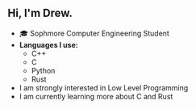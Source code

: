 ## Hi, I'm Drew.
<ul>
  <li>🎓 Sophmore Computer Engineering Student</li>
  <li>
    <b>Languages I use:</b>
    <ul>
      <li>C++</li>
      <li>C</li>
      <li>Python</li>
      <li>Rust</li>
    </ul>
    <li>I am strongly interested in Low Level Programming</li>
    <li>I am currently learning more about C and Rust</li>
  </li>
</ul>
